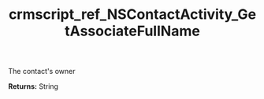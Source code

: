 ﻿---
title: crmscript_ref_NSContactActivity_GetAssociateFullName
description: String NSContactActivity.GetAssociateFullName()
intellisense: NSContactActivity.GetAssociateFullName
keywords: NSContactActivity, GetAssociateFullName
so.topic: reference
---

The contact's owner

**Returns:** String


